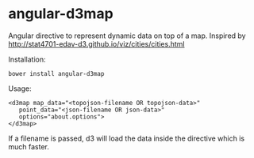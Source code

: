 # angular-d3map

Angular directive to represent dynamic data on top of a map. Inspired by http://stat4701-edav-d3.github.io/viz/cities/cities.html

Installation:
```
bower install angular-d3map
```

Usage:
```
<d3map map_data="<topojson-filename OR topojson-data>"
   point_data="<json-filename OR json-data>"
   options="about.options">
</d3map>
```
If a filename is passed, d3 will load the data inside the directive which is much faster.
